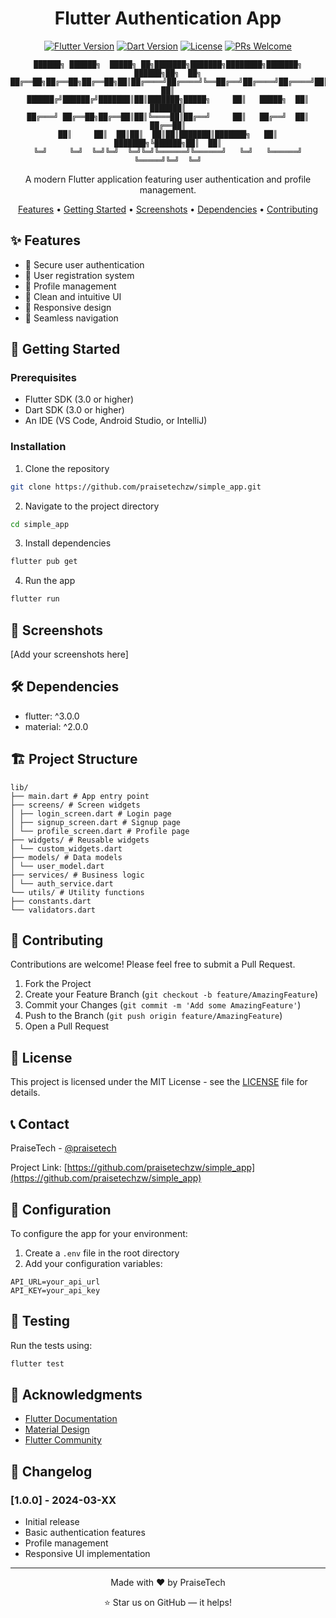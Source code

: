 <div align="center">

# Flutter Authentication App

[![Flutter Version](https://img.shields.io/badge/Flutter-3.0+-02569B?logo=flutter)](https://flutter.dev/)
[![Dart Version](https://img.shields.io/badge/Dart-3.0+-0175C2?logo=dart)](https://dart.dev/)
[![License](https://img.shields.io/badge/License-MIT-blue.svg)](LICENSE)
[![PRs Welcome](https://img.shields.io/badge/PRs-welcome-brightgreen.svg)](CONTRIBUTING.md)

```ascii
██████╗ ██████╗  █████╗ ██╗███████╗███████╗████████╗███████╗ ██████╗██╗  ██╗
██╔══██╗██╔══██╗██╔══██╗██║██╔════╝██╔════╝╚══██╔══╝██╔════╝██╔════╝██║  ██║
██████╔╝██████╔╝███████║██║███████╗█████╗     ██║   █████╗  ██║     ███████║
██╔═══╝ ██╔══██╗██╔══██║██║╚════██║██╔══╝     ██║   ██╔══╝  ██║     ██╔══██║
██║     ██║  ██║██║  ██║██║███████║███████╗   ██║   ███████╗╚██████╗██║  ██║
╚═╝     ╚═╝  ╚═╝╚═╝  ╚═╝╚═╝╚══════╝╚══════╝   ╚═╝   ╚══════╝ ╚═════╝╚═╝  ╚═╝
```

A modern Flutter application featuring user authentication and profile management.

[Features](#features) •
[Getting Started](#getting-started) •
[Screenshots](#screenshots) •
[Dependencies](#dependencies) •
[Contributing](#contributing)

</div>

## ✨ Features

- 🔐 Secure user authentication
- 📝 User registration system
- 👤 Profile management
- 🎨 Clean and intuitive UI
- 📱 Responsive design
- 🔄 Seamless navigation

## 🚀 Getting Started

### Prerequisites

- Flutter SDK (3.0 or higher)
- Dart SDK (3.0 or higher)
- An IDE (VS Code, Android Studio, or IntelliJ)

### Installation

1. Clone the repository
```bash
git clone https://github.com/praisetechzw/simple_app.git
```

2. Navigate to the project directory
```bash
cd simple_app
```

3. Install dependencies
```bash
flutter pub get
```

4. Run the app
```bash
flutter run
```

## 📱 Screenshots

[Add your screenshots here]

## 🛠️ Dependencies

- flutter: ^3.0.0
- material: ^2.0.0

## 🏗️ Project Structure
```
lib/
├── main.dart # App entry point
├── screens/ # Screen widgets
│ ├── login_screen.dart # Login page
│ ├── signup_screen.dart # Signup page
│ └── profile_screen.dart # Profile page
├── widgets/ # Reusable widgets
│ └── custom_widgets.dart
├── models/ # Data models
│ └── user_model.dart
├── services/ # Business logic
│ └── auth_service.dart
└── utils/ # Utility functions
├── constants.dart
└── validators.dart
```

## 🤝 Contributing

Contributions are welcome! Please feel free to submit a Pull Request.

1. Fork the Project
2. Create your Feature Branch (`git checkout -b feature/AmazingFeature`)
3. Commit your Changes (`git commit -m 'Add some AmazingFeature'`)
4. Push to the Branch (`git push origin feature/AmazingFeature`)
5. Open a Pull Request

## 📄 License

This project is licensed under the MIT License - see the [LICENSE](LICENSE) file for details.

## 📞 Contact

PraiseTech - [@praisetech](https://twitter.com/praisetech)

Project Link: [https://github.com/praisetechzw/simple_app](https://github.com/praisetechzw/simple_app)

## 🔧 Configuration

To configure the app for your environment:

1. Create a `.env` file in the root directory
2. Add your configuration variables:
```env
API_URL=your_api_url
API_KEY=your_api_key
```

## 🧪 Testing

Run the tests using:
```bash
flutter test
```

## 🙏 Acknowledgments

- [Flutter Documentation](https://flutter.dev/docs)
- [Material Design](https://material.io/)
- [Flutter Community](https://flutter.dev/community)

## 📝 Changelog

### [1.0.0] - 2024-03-XX
- Initial release
- Basic authentication features
- Profile management
- Responsive UI implementation

---

<div align="center">
Made with ❤️ by PraiseTech

⭐️ Star us on GitHub — it helps!
</div>
